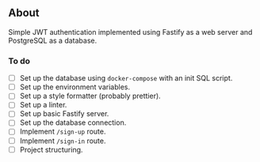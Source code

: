 ## About
Simple JWT authentication implemented using Fastify as a web server and PostgreSQL as a database.

### To do
- [ ] Set up the database using `docker-compose` with an init SQL script.
- [ ] Set up the environment variables.
- [ ] Set up a style formatter (probably prettier).
- [ ] Set up a linter.
- [ ] Set up basic Fastify server.
- [ ] Set up the database connection.
- [ ] Implement `/sign-up` route.
- [ ] Implement `/sign-in` route.
- [ ] Project structuring.